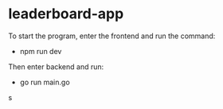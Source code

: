 # leaderboard-app

To start the program, enter the frontend and run the command:
- npm run dev

Then enter backend and run:
- go run main.go

s